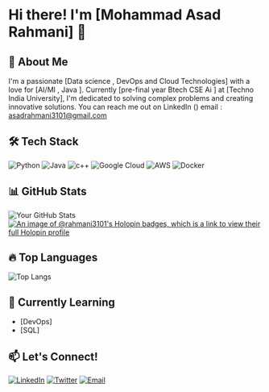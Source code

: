 # Hi there! I'm [Mohammad Asad Rahmani] 👋

## 🚀 About Me
I'm a passionate [Data science , DevOps and Cloud Technologies] with a love for [AI/Ml , Java ]. Currently [pre-final year Btech CSE Ai ] at [Techno India University], I'm dedicated to solving complex problems and creating innovative solutions. You can reach me out on LinkedIn ()
email : asadrahmani3101@gmail.com

## 🛠️ Tech Stack
![Python](https://img.shields.io/badge/-Python-05122A?style=flat&logo=python)
![Java](https://img.shields.io/badge/-Java-05122A?style=flat&logo=java)
![c++](https://img.shields.io/badge/-cpp-05122A?style=flat&logo=cpp)
![Google Cloud](https://img.shields.io/badge/-gcp-05122A?style=flat&logo=gcp)
![AWS](https://img.shields.io/badge/-aws-05122A?style=flat&logo=aws)
![Docker](https://img.shields.io/badge/-Docker-05122A?style=flat&logo=docker)

## 📊 GitHub Stats
![Your GitHub Stats](https://github-readme-stats.vercel.app/api?username=rahmani3101&show_icons=true&theme=radical)
[![An image of @rahmani3101's Holopin badges, which is a link to view their full Holopin profile](https://holopin.me/rahmani3101)](https://holopin.io/@rahmani3101)

## 🔥 Top Languages
![Top Langs](https://github-readme-stats.vercel.app/api/top-langs/?username=rahmani3101&layout=compact&theme=radical)

## 🌱 Currently Learning
- [DevOps]
- [SQL]

## 📫 Let's Connect!
[![LinkedIn](https://img.shields.io/badge/-LinkedIn-blue?style=flat-square&logo=Linkedin&logoColor=white)](https://www.linkedin.com/in/mohammad-asad-rahmani-a39b57257)
[![Twitter](https://img.shields.io/badge/-Twitter-blue?style=flat-square&logo=Twitter&logoColor=white)](https://twitter.com/rahmani_asad)
[![Email](https://img.shields.io/badge/-Email-red?style=flat-square&logo=Gmail&logoColor=white)](mailto:asadrahmani3101@gmail.com)

